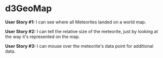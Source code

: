 # d3GeoMap

**User Story #1:** I can see where all Meteorites landed on a world map.

**User Story #2:** I can tell the relative size of the meteorite, just by looking at the way it's represented on the map.

**User Story #3:** I can mouse over the meteorite's data point for additional data.
